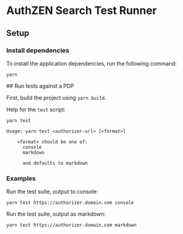 # AuthZEN Search Test Runner

## Setup

### Install dependencies

To install the application dependencies, run the following command:

```shell
yarn
```

## Run tests against a PDP

First, build the project using `yarn build`.

Help for the `test` script:

```shell
yarn test

Usage: yarn test <authorizer-url> [<format>]

    <format> should be one of:
      console
      markdown

      and defaults to markdown
```

### Examples

Run the test suite, output to console:

```shell
yarn test https://authorizer.domain.com console
```

Run the test suite, output as markdown:

```shell
yarn test https://authorizer.domain.com markdown
```
